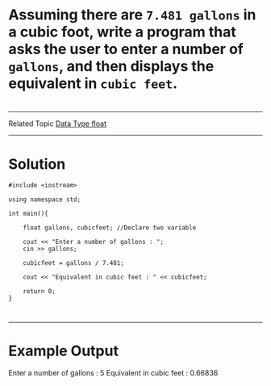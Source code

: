 # Assuming there are `7.481 gallons` in a cubic foot, write a program that asks the user to enter a number of `gallons`, and then displays the equivalent in `cubic feet`.

#
----
Related Topic 
[Data Type float](courseid-5,lessonid-11)

---

# Solution

    #include <iostream>

    using namespace std;

    int main(){

        float gallons, cubicfeet; //Declare two variable

        cout << "Enter a number of gallons : ";
        cin >> gallons; 

        cubicfeet = gallons / 7.481;

        cout << "Equivalent in cubic feet : " << cubicfeet;

        return 0;
    }
#
---
# Example Output 
Enter a number of gallons : 5
Equivalent in cubic feet : 0.66836
